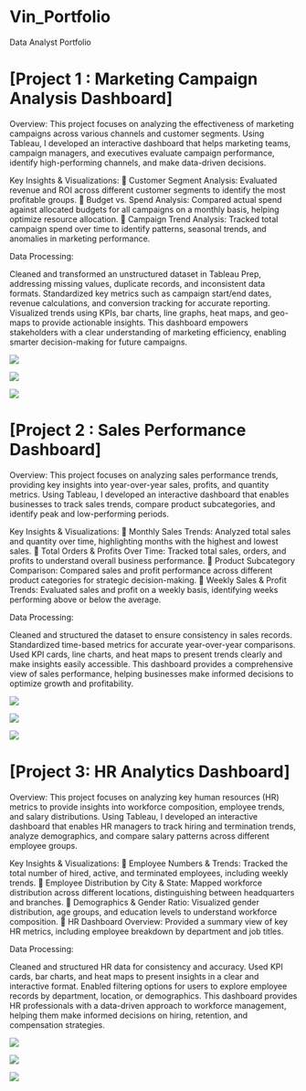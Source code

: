 # Vin_Portfolio
Data Analyst Portfolio

# [Project 1 : Marketing Campaign Analysis Dashboard]


Overview:
This project focuses on analyzing the effectiveness of marketing campaigns across various channels and customer segments. Using Tableau, I developed an interactive dashboard that helps marketing teams, campaign managers, and executives evaluate campaign performance, identify high-performing channels, and make data-driven decisions.

Key Insights & Visualizations:
🔹 Customer Segment Analysis: Evaluated revenue and ROI across different customer segments to identify the most profitable groups.
🔹 Budget vs. Spend Analysis: Compared actual spend against allocated budgets for all campaigns on a monthly basis, helping optimize resource allocation.
🔹 Campaign Trend Analysis: Tracked total campaign spend over time to identify patterns, seasonal trends, and anomalies in marketing performance.

Data Processing:

Cleaned and transformed an unstructured dataset in Tableau Prep, addressing missing values, duplicate records, and inconsistent data formats.
Standardized key metrics such as campaign start/end dates, revenue calculations, and conversion tracking for accurate reporting.
Visualized trends using KPIs, bar charts, line graphs, heat maps, and geo-maps to provide actionable insights.
This dashboard empowers stakeholders with a clear understanding of marketing efficiency, enabling smarter decision-making for future campaigns.

![](https://github.com/vinnie0987/Vin_Portfolio/blob/main/images/Analysis%20on%20Customer%20segments%20checking%20on%20revenue%20roi%20per%20segment.PNG)

![](https://github.com/vinnie0987/Vin_Portfolio/blob/main/images/Monthly%20Campaign%20trend%20analysis%20based%20on%20%20total%20spend%20and%20conversions.PNG)

![](https://github.com/vinnie0987/Vin_Portfolio/blob/main/images/Dashboard%201.PNG)




# [Project 2 : Sales Performance Dashboard]


Overview:
This project focuses on analyzing sales performance trends, providing key insights into year-over-year sales, profits, and quantity metrics. Using Tableau, I developed an interactive dashboard that enables businesses to track sales trends, compare product subcategories, and identify peak and low-performing periods.

Key Insights & Visualizations:
🔹 Monthly Sales Trends: Analyzed total sales and quantity over time, highlighting months with the highest and lowest sales.
🔹 Total Orders & Profits Over Time: Tracked total sales, orders, and profits to understand overall business performance.
🔹 Product Subcategory Comparison: Compared sales and profit performance across different product categories for strategic decision-making.
🔹 Weekly Sales & Profit Trends: Evaluated sales and profit on a weekly basis, identifying weeks performing above or below the average.

Data Processing:

Cleaned and structured the dataset to ensure consistency in sales records.
Standardized time-based metrics for accurate year-over-year comparisons.
Used KPI cards, line charts, and heat maps to present trends clearly and make insights easily accessible.
This dashboard provides a comprehensive view of sales performance, helping businesses make informed decisions to optimize growth and profitability.

![](https://github.com/vinnie0987/Vin_Portfolio/blob/main/images/sales%20dashboard.PNG)

![](https://github.com/vinnie0987/Vin_Portfolio/blob/main/images/total%20profits.PNG)

![](https://github.com/vinnie0987/Vin_Portfolio/blob/main/images/sales%20dashboard.PNG)



# [Project 3: HR Analytics Dashboard]


Overview:
This project focuses on analyzing key human resources (HR) metrics to provide insights into workforce composition, employee trends, and salary distributions. Using Tableau, I developed an interactive dashboard that enables HR managers to track hiring and termination trends, analyze demographics, and compare salary patterns across different employee groups.

Key Insights & Visualizations:
🔹 Employee Numbers & Trends: Tracked the total number of hired, active, and terminated employees, including weekly trends.
🔹 Employee Distribution by City & State: Mapped workforce distribution across different locations, distinguishing between headquarters and branches.
🔹 Demographics & Gender Ratio: Visualized gender distribution, age groups, and education levels to understand workforce composition.
🔹 HR Dashboard Overview: Provided a summary view of key HR metrics, including employee breakdown by department and job titles.

Data Processing:

Cleaned and structured HR data for consistency and accuracy.
Used KPI cards, bar charts, and heat maps to present insights in a clear and interactive format.
Enabled filtering options for users to explore employee records by department, location, or demographics.
This dashboard provides HR professionals with a data-driven approach to workforce management, helping them make informed decisions on hiring, retention, and compensation strategies.

![](https://github.com/vinnie0987/Vin_Portfolio/blob/main/images/Details%20on%20employee%20numbers.PNG)

![](https://github.com/vinnie0987/Vin_Portfolio/blob/main/images/Employee%20by%20city%20%26%20state.PNG)

![](https://github.com/vinnie0987/Vin_Portfolio/blob/main/images/employee%20dashboard.PNG)





